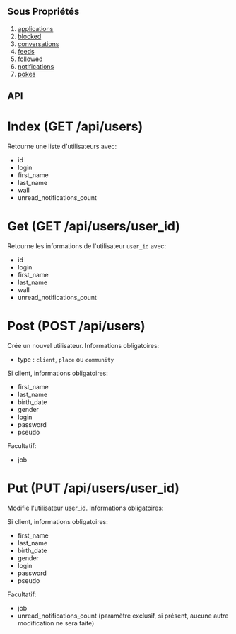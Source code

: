 Sous Propriétés
-----------------

 1. [applications](users/applications.md)
 2. [blocked](users/blocked.md)
 3. [conversations](users/conversations.md)
 4. [feeds](users/feeds.md)
 5. [followed](users/followed.md)
 6. [notifications](users/notifications.md)
 7. [pokes](users/pokes.md)


API
---

# Index (GET /api/users)
Retourne une liste d'utilisateurs avec:
* id
* login
* first_name
* last_name
* wall
* unread_notifications_count

# Get (GET /api/users/user_id)
Retourne les informations de l'utilisateur `user_id` avec:
* id
* login
* first_name
* last_name
* wall
* unread_notifications_count

# Post (POST /api/users)
Crée un nouvel utilisateur. Informations obligatoires:
* type : `client`, `place` ou `community`

Si client, informations obligatoires:
* first_name
* last_name
* birth_date
* gender
* login
* password
* pseudo

Facultatif:
* job

# Put (PUT /api/users/user_id)
Modifie l'utilisateur user_id. Informations obligatoires:

Si client, informations obligatoires:
* first_name
* last_name
* birth_date
* gender
* login
* password
* pseudo

Facultatif:
* job
* unread_notifications_count (paramètre exclusif, si présent, aucune autre modification ne sera faite)